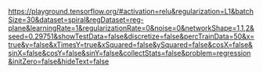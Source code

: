 https://playground.tensorflow.org/#activation=relu&regularization=L1&batchSize=30&dataset=spiral&regDataset=reg-plane&learningRate=1&regularizationRate=0&noise=0&networkShape=1,1,2&seed=0.29751&showTestData=false&discretize=false&percTrainData=50&x=true&y=false&xTimesY=true&xSquared=false&ySquared=false&cosX=false&sinX=false&cosY=false&sinY=false&collectStats=false&problem=regression&initZero=false&hideText=false